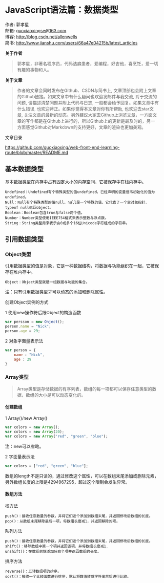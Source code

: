 # JavaScript语法篇：数据类型

作者: 郭孝星  
邮箱: guoxiaoxingse@163.com  
博客: http://blog.csdn.net/allenwells   
简书: http://www.jianshu.com/users/66a47e04215b/latest_articles  

**关于作者**

>郭孝星，非著名程序员，代码洁癖患者，爱编程，好吉他，喜烹饪，爱一切有趣的事物和人。

**关于文章**

>作者的文章会同时发布在Github、CSDN与简书上, 文章顶部也会附上文章的Github链接。如果文章中有什么疑问也欢迎发邮件与我交流, 对于交流的问题, 请描述清楚问题并附上代码与日志, 一般都会给予回复。如果文章中有什么错误, 也欢迎斧正。如果你觉得本文章对你有所帮助, 也欢迎去star文章, 关注文章的最新的动态。另外建议大家去Github上浏览文章，一方面文章的写作都是在Github上进行的，所以Github上的更新是最及时的，另一方面感觉Github对Markdown的支持更好，文章的渲染也更加美观。

文章目录

https://github.com/guoxiaoxing/web-front-end-learning-route/blob/master/README.md

## 基本数据类型

基本数据类型在内存中占有固定大小的内存空间，它被保存中在栈内存中。

```
Undefined：Undefined有个特殊类型的值undefined，已经声明的变量但韦初始化的值为undefined。
Null：Null有个特殊类型的值null，null是一个特殊的值，它代表了一个空对象指针，typeof null返回object。
Boolean：Boolean包含true与false两个值。
Number：Number类型使用IEEE754格式来表示整数与浮点数。
String：String类型用来表示由0或多个16位Unicode字符组成的字符串。
```
## 引用数据类型

### Object类型

引用数据类型的值是对象，它是一种数据结构，将数据与功能组织在一起，它被保存在堆内存中。

```
Object：Object类型就是一组数据与功能的集合。
```

注：只有引用数据类型才可以动态的添加和删除属性。

创建Object实例的方式

1 使用new操作符后跟Object的构造函数

```javascript
var persson = new Onject();
person.name = "Nick";
person.age = 29;
```

2 对象字面量表示法

```javascript
var person = {
    name : "Nick",
    age : 29
}
```
### Array类型

>Array类型是存储数据的有序列表，数组的每一项都可以保存任意类型的数据，数组的大小是可以动态变化的。

#### 创建数组

1 Array()/new Array()

```javascript
var colors = new Array();
var colors = new Array(20);
var colors = new Array("red", "green", "blue");
```
注：new可以省略。

2 字面量表示法

```javascript
var colors = ["red", "green", "blue"];
```

数组的length不是只读的，通过修改这个属性，可以在数组末尾添加或删除元素，另外数组长度的上限是4294967295，超过这个限制会发生异常。

#### 数组方法

栈方法

```
push()：接收任意数量的参数，并将它们逐个添加到数组末尾，并返回修改后数组的长度。
pop()：从数组末尾移除最后一项，将数组长度减1，并返回移除的项。
```

队列方法

```
push()：接收任意数量的参数，并将它们逐个添加到数组末尾，并返回修改后数组的长度。
shift()：移除数组中第一个项并返回该项，并将数组长度减1.
unshift()：在数组前端添加任意个项并返回数组的长度。
```

排序方法

```
reverse()：反转数组项的排序。
sort()：接收一个比较函数进行排序，默认将数值转成字符串然后进行比较。
```

